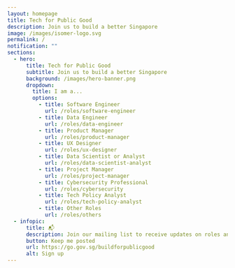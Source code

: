 ```yaml
---
layout: homepage
title: Tech for Public Good
description: Join us to build a better Singapore
image: /images/isomer-logo.svg
permalink: /
notification: ""
sections:
  - hero:
      title: Tech for Public Good
      subtitle: Join us to build a better Singapore
      background: /images/hero-banner.png
      dropdown:
        title: I am a...
        options:
          - title: Software Engineer
            url: /roles/software-engineer
          - title: Data Engineer
            url: /roles/data-engineer
          - title: Product Manager
            url: /roles/product-manager
          - title: UX Designer
            url: /roles/ux-designer
          - title: Data Scientist or Analyst
            url: /roles/data-scientist-analyst
          - title: Project Manager
            url: /roles/project-manager
          - title: Cybersecurity Professional
            url: /roles/cybersecurity
          - title: Tech Policy Analyst
            url: /roles/tech-policy-analyst
          - title: Other Roles
            url: /roles/others
  - infopic:
      title: 📬
      description: Join our mailing list to receive updates on roles and events!
      button: Keep me posted
      url: https://go.gov.sg/buildforpublicgood
      alt: Sign up
---
```

